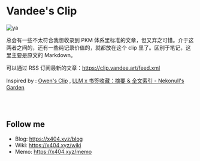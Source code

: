 # Vandee's Clip

![ya](https://testingcf.jsdelivr.net/gh/vandeefeng/gitbox@master/img/avatar.png)

总会有一些不太符合我想收录到 PKM 体系里标准的文章，但又弃之可惜。介于这两者之间的，还有一些纯记录价值的，就都放在这个 clip 里了。区别于笔记，这里主要是原文的 Markdown。

可以通过 RSS 订阅最新的文章：<https://clip.vandee.art/feed.xml>

Inspired by : [Owen's Clip](https://github.com/theowenyoung/clip) , [LLM x 书签收藏：摘要 & 全文索引 - Nekonull's Garden](https://nekonull.me/posts/llm_x_bookmark/)

<br>

<br>

## Follow me

- Blog: <https://x404.xyz/blog> 
- Wiki: <https://x404.xyz/wiki>
- Memo: <https://x404.xyz/memo>
